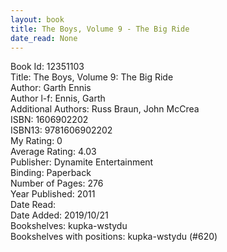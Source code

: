 ```yaml
---
layout: book
title: The Boys, Volume 9 - The Big Ride
date_read: None
---
```


Book Id: 12351103<br />
Title: The Boys, Volume 9: The Big Ride<br />
Author: Garth Ennis<br />
Author l-f: Ennis, Garth<br />
Additional Authors: Russ Braun, John McCrea<br />
ISBN: 1606902202<br />
ISBN13: 9781606902202<br />
My Rating: 0<br />
Average Rating: 4.03<br />
Publisher: Dynamite Entertainment<br />
Binding: Paperback<br />
Number of Pages: 276<br />
Year Published: 2011<br />
Date Read: <br />
Date Added: 2019/10/21<br />
Bookshelves: kupka-wstydu<br />
Bookshelves with positions: kupka-wstydu (#620)<br />

